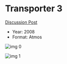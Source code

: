 # Transporter 3

[Discussion Post](https://www.avsforum.com/threads/bass-eq-for-filtered-movies.2995212/post-56637484)

* Year: 2008
* Format: Atmos

![img 0](https://i.imgur.com/Tvoy8BV.jpg)

![img 1](https://i.imgur.com/Og22RxH.jpg)

